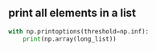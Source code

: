 ## print all elements in a list
```python
with np.printoptions(threshold=np.inf):
    print(np.array(long_list))
```


